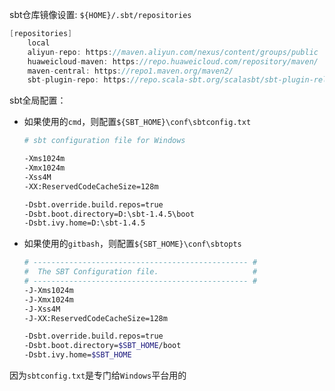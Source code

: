 sbt仓库镜像设置: `${HOME}/.sbt/repositories`

```sbt
[repositories]
    local
    aliyun-repo: https://maven.aliyun.com/nexus/content/groups/public
    huaweicloud-maven: https://repo.huaweicloud.com/repository/maven/
    maven-central: https://repo1.maven.org/maven2/
    sbt-plugin-repo: https://repo.scala-sbt.org/scalasbt/sbt-plugin-releases, [organization]/[module]/(scala_[scalaVersion]/)(sbt_[sbtVersion]/)[revision]/[type]s/[artifact](-[classifier]).[ext]
```



sbt全局配置：

- 如果使用的`cmd`，则配置`${SBT_HOME}\conf\sbtconfig.txt`

  ```bash
  # sbt configuration file for Windows
  
  -Xms1024m
  -Xmx1024m
  -Xss4M
  -XX:ReservedCodeCacheSize=128m
  
  -Dsbt.override.build.repos=true
  -Dsbt.boot.directory=D:\sbt-1.4.5\boot
  -Dsbt.ivy.home=D:\sbt-1.4.5
  ```

- 如果使用的`gitbash`，则配置`${SBT_HOME}\conf\sbtopts`

  ```bash
  # ------------------------------------------------ #
  #  The SBT Configuration file.                     #
  # ------------------------------------------------ #
  -J-Xms1024m
  -J-Xmx1024m
  -J-Xss4M
  -J-XX:ReservedCodeCacheSize=128m
  
  -Dsbt.override.build.repos=true
  -Dsbt.boot.directory=$SBT_HOME/boot
  -Dsbt.ivy.home=$SBT_HOME
  ```

因为`sbtconfig.txt`是专门给`Windows`平台用的

